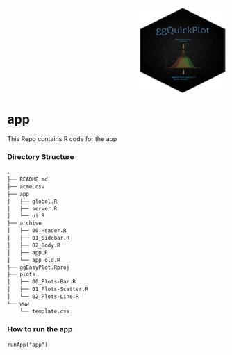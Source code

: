 <p align="right"><img src="https://github.com/easy-plot/app/blob/master/hexsticker.png" width="200" height="200" /></p>


# app
This Repo contains R code for the app

### Directory Structure
```bash
.
├── README.md
├── acme.csv
├── app
│   ├── global.R
│   ├── server.R
│   └── ui.R
├── archive
│   ├── 00_Header.R
│   ├── 01_Sidebar.R
│   ├── 02_Body.R
│   ├── app.R
│   └── app_old.R
├── ggEasyPlot.Rproj
├── plots
│   ├── 00_Plots-Bar.R
│   ├── 01_Plots-Scatter.R
│   └── 02_Plots-Line.R
└── www
    └── template.css

 ```

### How to run the app
`runApp("app")`
